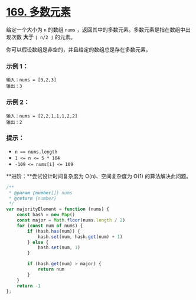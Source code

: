 # [169. 多数元素](https://leetcode.cn/problems/majority-element/)

给定一个大小为 `n` 的数组 `nums` ，返回其中的多数元素。多数元素是指在数组中出现次数 **大于** `⌊ n/2 ⌋` 的元素。

你可以假设数组是非空的，并且给定的数组总是存在多数元素。

 

### 示例 1：

```
输入：nums = [3,2,3]
输出：3
```

### 示例 2：

```
输入：nums = [2,2,1,1,1,2,2]
输出：2
```

 

### 提示：

- `n == nums.length`
- `1 <= n <= 5 * 104`
- `-109 <= nums[i] <= 109`

 

**进阶：**尝试设计时间复杂度为 O(n)、空间复杂度为 O(1) 的算法解决此问题。

```js
/**
 * @param {number[]} nums
 * @return {number}
 */
var majorityElement = function (nums) {
    const hash = new Map()
    const major = Math.floor(nums.length / 2)
    for (const num of nums) {
        if (hash.has(num)) {
            hash.set(num, hash.get(num) + 1)
        } else {
            hash.set(num, 1)
        }

        if (hash.get(num) > major) {
            return num
        }
    }
    return -1
};
```

